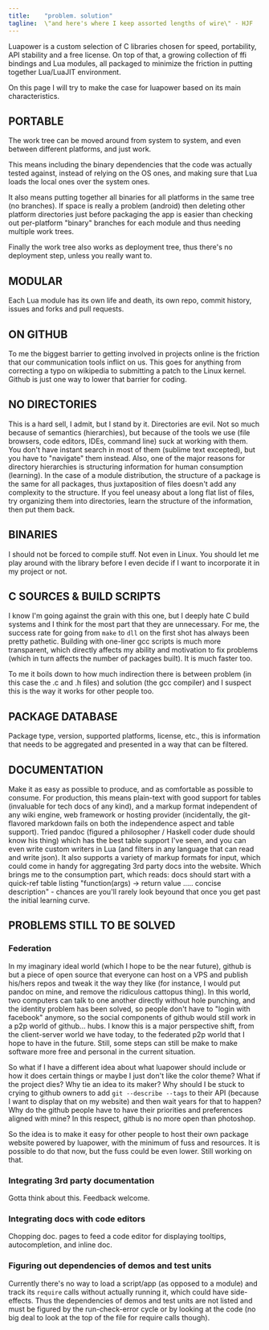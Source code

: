 ```yaml
---
title:    "problem. solution"
tagline:  \"and here's where I keep assorted lengths of wire\" - HJF
---
```


Luapower is a custom selection of C libraries chosen for speed, portability, API stability and a free license.
On top of that, a growing collection of ffi bindings and Lua modules, all packaged to minimize the friction
in putting together Lua/LuaJIT environment.

On this page I will try to make the case for luapower based on its main characteristics.

## PORTABLE

The work tree can be moved around from system to system, and even between different platforms, and just work.

This means including the binary dependencies that the code was actually tested against, instead of relying
on the OS ones, and making sure that Lua loads the local ones over the system ones.

It also means putting together all binaries for all platforms in the same tree (no branches).
If space is really a problem (android) then deleting other platform directories just before packaging
the app is easier than checking out per-platform "binary" branches for each module and thus needing multiple work trees.

Finally the work tree also works as deployment tree, thus there's no deployment step, unless you really want to.

## MODULAR

Each Lua module has its own life and death, its own repo, commit history, issues and forks and pull requests.

## ON GITHUB

To me the biggest barrier to getting involved in projects online is the friction that our communication tools
inflict on us. This goes for anything from correcting a typo on wikipedia to submitting a patch to the Linux kernel.
Github is just one way to lower that barrier for coding.

## NO DIRECTORIES

This is a hard sell, I admit, but I stand by it. Directories are evil. Not so much because of semantics (hierarchies),
but because of the tools we use (file browsers, code editors, IDEs, command line) suck at working with them.
You don't have instant search in most of them (sublime text excepted), but you have to "navigate" them instead.
Also, one of the major reasons for directory hierarchies is structuring information for human consumption (learning).
In the case of a module distribution, the structure of a package is the same for all packages, thus juxtaposition
of files doesn't add any complexity to the structure. If you feel uneasy about a long flat list of files,
try organizing them into directories, learn the structure of the information, then put them back.

## BINARIES

I should not be forced to compile stuff. Not even in Linux. You should let me play around with the library
before I even decide if I want to incorporate it in my project or not.

## C SOURCES & BUILD SCRIPTS

I know I'm going against the grain with this one, but I deeply hate C build systems and I think for
the most part that they are unnecessary. For me, the success rate for going from `make` to `dll` on the first
shot has always been pretty pathetic. Building with one-liner gcc scripts is much more transparent,
which directly affects my ability and motivation to fix problems (which in turn affects the number of packages built).
It is much faster too.

To me it boils down to how much indirection there is between problem (in this case the .c and .h files)
and solution (the gcc compiler) and I suspect this is the way it works for other people too.

## PACKAGE DATABASE

Package type, version, supported platforms, license, etc., this is information that needs to be aggregated
and presented in a way that can be filtered.

## DOCUMENTATION

Make it as easy as possible to produce, and as comfortable as possible to consume.
For production, this means plain-text with good support for tables (invaluable for tech docs of any kind),
and a markup format independent of any wiki engine, web framework or hosting provider (incidentally,
the git-flavored markdown fails on both the independence aspect and table support).
Tried pandoc (figured a philosopher / Haskell coder dude should know his thing)
which has the best table support I've seen, and you can even write custom writers in Lua
(and filters in any language that can read and write json). It also supports a variety of markup formats for input,
which could come in handy for aggregating 3rd party docs into the website. Which brings me to the consumption part,
which reads: docs should start with a quick-ref table listing
"function(args) -> return value ..... concise description" - chances are you'll rarely look beyound that
once you get past the initial learning curve.

## PROBLEMS STILL TO BE SOLVED

### Federation

In my imaginary ideal world (which I hope to be the near future), github is but a piece of open source that
everyone can host on a VPS and publish his/hers repos and tweak it the way they like (for instance, I would
put pandoc on mine, and remove the ridiculous cattopus thing). In this world, two computers can talk to
one another directly without hole punching, and the identity problem has been solved, so people don't have to
"login with facebook" anymore, so the social components of github would still work in a p2p world of github... hubs.
I know this is a major perspective shift, from the client-server world we have today, to the federated p2p
world that I hope to have in the future. Still, some steps can still be make to make software more free
and personal in the current situation.

So what if I have a different idea about what luapower should include or how it does certain things or maybe I just
don't like the color theme? What if the project dies? Why tie an idea to its maker?
Why should I be stuck to crying to github owners to add `git --describe --tags` to their API (because I want
to display that on my website) and then wait years for that to happen? Why do the github people have to have
their priorities and preferences aligned with mine? In this respect, github is no more open than photoshop.

So the idea is to make it easy for other people to host their own package website powered by luapower,
with the minimum of fuss and resources. It is possible to do that now, but the fuss could be even lower.
Still working on that.

### Integrating 3rd party documentation

Gotta think about this. Feedback welcome.

### Integrating docs with code editors

Chopping doc. pages to feed a code editor for displaying tooltips, autocompletion, and inline doc.

### Figuring out dependencies of demos and test units

Currently there's no way to load a script/app (as opposed to a module) and track its `require` calls without
actually running it, which could have side-effects. Thus the dependencies of demos and test units are not
listed and must be figured by the run-check-error cycle or by looking at the code (no big deal to look at the
top of the file for require calls though).

